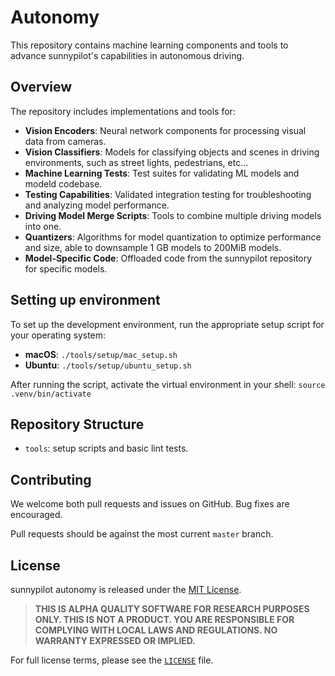 # Autonomy

This repository contains machine learning components and tools to advance sunnypilot's capabilities in autonomous driving.

## Overview

The repository includes implementations and tools for:

- **Vision Encoders**: Neural network components for processing visual data from cameras.
- **Vision Classifiers**: Models for classifying objects and scenes in driving environments, such as street lights, pedestrians, etc...
- **Machine Learning Tests**: Test suites for validating ML models and modeld codebase.
- **Testing Capabilities**: Validated integration testing for troubleshooting and analyzing model performance.
- **Driving Model Merge Scripts**: Tools to combine multiple driving models into one.
- **Quantizers**: Algorithms for model quantization to optimize performance and size, able to downsample 1 GB models to 200MiB models.
- **Model-Specific Code**: Offloaded code from the sunnypilot repository for specific models.

## Setting up environment

To set up the development environment, run the appropriate setup script for your operating system:

- **macOS**: `./tools/setup/mac_setup.sh`
- **Ubuntu**: `./tools/setup/ubuntu_setup.sh`

After running the script, activate the virtual environment in your shell:
`source .venv/bin/activate`

## Repository Structure

- `tools`: setup scripts and basic lint tests.

## Contributing

We welcome both pull requests and issues on GitHub. Bug fixes are encouraged.

Pull requests should be against the most current `master` branch.

## License

sunnypilot autonomy is released under the [MIT License](LICENSE).

> **THIS IS ALPHA QUALITY SOFTWARE FOR RESEARCH PURPOSES ONLY. THIS IS NOT A PRODUCT.
> YOU ARE RESPONSIBLE FOR COMPLYING WITH LOCAL LAWS AND REGULATIONS.
> NO WARRANTY EXPRESSED OR IMPLIED.**

For full license terms, please see the [`LICENSE`](LICENSE) file.
